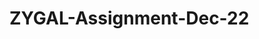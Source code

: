 # ZYGAL-Assignment-Dec-22
<!DOCTYPE html>
<html lang="en">

<head>
    <title>Zygal Assignment Advanced</title>
    <style>
        .main-div {
            border: 1px solid;
            /* display: flex; */
            justify-content: center;
            height: 100%;
            padding: 3%;
        }

        .dropdown-div {
            display: flex;
            justify-content: center;
        }

        .months,
        .years {
            padding: 2%;
            margin: 2%;
            /* position: relative; */
            font-family: 'Times New Roman';
            font-size: 150%;
        }

        .input {
            padding: 1% 1%;
            font-family: 'Times New Roman';
            font-size: 150%;
            width: 15%;
        }

        .button {
            padding: 1% 1%;
            font-family: 'Times New Roman';
            font-size: 150%;
            width: 10%;
        }

        ul {
            list-style-type: none;
        }

        .weekdays {
            margin: 0%;
            padding: 1% 0%;
            border: 1px solid;
        }

        .weekdays li {
            display: inline-block;
            width: 13%;
            text-align: center;
            padding: 1% 0%;
            font-size: 20px;
        }

        .days {
            padding: 1% 0%;
            margin: 0;
            border: 1px solid;
        }

        .days li {
            list-style-type: none;
            display: inline-block;
            width: 13%;
            text-align: center;
            margin-bottom: 5px;
            font-size: 20px;
            padding: 1% 0%;
        }

    </style>
</head>

<body>
    <div class="main-div">
        <div>
            <div class="dropdown-div">
                <select name="months" id="months" class="months" onchange="monthsDays()">
                    <option disabled selected value="0">Select Month</option>
                    <option value="jan">January</option>
                    <option value="feb">February</option>
                    <option value="mar">March</option>
                    <option value="apr">April</option>
                    <option value="may">May</option>
                    <option value="jun">June</option>
                    <option value="jul">July</option>
                    <option value="aug">Augest</option>
                    <option value="sep">September</option>
                    <option value="oct">October</option>
                    <option value="nov">November</option>
                    <option value="dec">December</option>
                </select>
                <select name="years" id="years" class="years" onchange="monthsDays()">
                    <option disabled selected>Select Year</option>
                    <option value="1999">1999</option>
                    <option value="2000">2000</option>
                    <option value="2001">2001</option>
                    <option value="2002">2002</option>
                    <option value="2003">2003</option>
                    <option value="2004">2004</option>
                    <option value="2005">2005</option>
                    <option value="2006">2006</option>
                    <option value="2007">2007</option>
                    <option value="2008">2008</option>
                    <option value="2009">2009</option>
                    <option value="2010">2010</option>
                    <option value="2011">2011</option>
                    <option value="2012">2012</option>
                    <option value="2013">2013</option>
                    <option value="2014">2014</option>
                    <option value="2015">2015</option>
                    <option value="2016">2016</option>
                    <option value="2017">2017</option>
                    <option value="2018">2018</option>
                    <option value="2019">2019</option>
                    <option value="2020">2020</option>
                    <option value="2021">2021</option>
                    <option value="2022">2022</option>
                </select>
            </div>
            <div>
                <ul class="weekdays">
                    <li>MON</li>
                    <li>TUE</li>
                    <li>WED</li>
                    <li>THR</li>
                    <li>FRI</li>
                    <li>SAT</li>
                    <li>SUN</li>
                </ul>

                <ul class="days" id="days-of-month">
                    <h5 align="center"><i>Please select "Month" or "Year" to display days</i></h5>
                </ul>

            </div>
            <br><br>
            <div>
                <form>
                    <input type="number" class="input" id="enteredDay" placeholder="Enter any day" onchange="monthsDays()"
                        min="1" max="31"></input>
                    <button type="button" class="button" onclick="monthsDays()">Enter</button>
                </form>
            </div>
        </div>
    </div>

    <script>

        var enteredDay = document.getElementsByTagName("input")[0].value;

        var getYear = () => document.getElementById("years").value;
        var getDays = () => {

            var selectedMonth = document.getElementById("months").value;
            var days = 31;
            if ((selectedMonth == 'apr') || (selectedMonth == 'jun') || (selectedMonth == 'sep') || (selectedMonth == 'nov')) {
                return days = 30;
            } else if (selectedMonth == "feb") {
                let year = getYear();
                const leap = new Date(year, 1, 29).getDate() === 29;
                if (leap) {
                    return days = 29;
                } else {
                    return days = 28;
                }
            } else {
                return days = 31;
            }
        }

        var daysOfMonth = () => {
            let days = getDays();
            var str = '<li></li>'.repeat(3);
            for (let day = 1; day <= days; day++) {
                if (document.getElementById("enteredDay").value == day) {
                    if ("green" == document.getElementById("enteredDay").style.backgroundColor) {
                        str = str + (`<li id=${day}>${day}</li>`);
                    } else {
                        str = str + (`<li id=${day}><span style="background: green; padding: 10px 35px">${day}<span></li>`);
                    }
                } else {
                    str = str + (`<li>${day}</li>`);
                }
            }
            return str;
        }
        var monthsDays = () => document.getElementById("days-of-month").innerHTML = daysOfMonth();
    </script>
</body>

</html>
